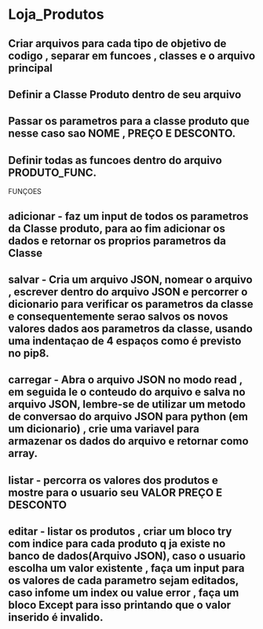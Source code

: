 # Loja_Produtos

## Criar arquivos para cada tipo de objetivo de codigo , separar em funcoes , classes e o arquivo principal

## Definir a Classe Produto dentro de seu arquivo
## Passar os parametros para a classe produto que nesse caso sao NOME , PREÇO E DESCONTO.

## Definir todas as funcoes dentro do arquivo PRODUTO_FUNC.

FUNÇOES
## adicionar - faz um input de todos os parametros da Classe produto, para ao fim adicionar os dados e retornar os proprios parametros da Classe

## salvar - Cria um arquivo JSON, nomear o arquivo , escrever dentro do arquivo JSON e percorrer o dicionario para verificar os parametros da classe e consequentemente serao salvos os novos valores dados aos parametros da classe, usando uma indentaçao de 4 espaços como é previsto no pip8.

## carregar - Abra o arquivo JSON no modo read , em seguida le o conteudo do arquivo e salva no arquivo JSON, lembre-se de utilizar um metodo de conversao do arquivo JSON para python (em um dicionario) , crie uma variavel para armazenar os dados do arquivo e retornar como array.

## listar - percorra os valores dos produtos e mostre para o usuario seu VALOR PREÇO E DESCONTO

## editar - listar os produtos , criar um bloco try com indice para cada produto q ja existe no banco de dados(Arquivo JSON), caso o usuario escolha um valor existente , faça um input para os valores de cada parametro sejam editados, caso infome um index ou value error , faça um bloco Except para isso printando que o valor inserido é invalido.
